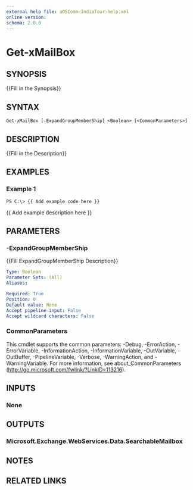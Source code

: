 ```yaml
---
external help file: aOSComm-IndiaTour-help.xml
online version: 
schema: 2.0.0
---
```


# Get-xMailBox

## SYNOPSIS
{{Fill in the Synopsis}}

## SYNTAX

```
Get-xMailBox [-ExpandGroupMemberShip] <Boolean> [<CommonParameters>]
```

## DESCRIPTION
{{Fill in the Description}}

## EXAMPLES

### Example 1
```
PS C:\> {{ Add example code here }}
```

{{ Add example description here }}

## PARAMETERS

### -ExpandGroupMemberShip
{{Fill ExpandGroupMemberShip Description}}

```yaml
Type: Boolean
Parameter Sets: (All)
Aliases: 

Required: True
Position: 0
Default value: None
Accept pipeline input: False
Accept wildcard characters: False
```

### CommonParameters
This cmdlet supports the common parameters: -Debug, -ErrorAction, -ErrorVariable, -InformationAction, -InformationVariable, -OutVariable, -OutBuffer, -PipelineVariable, -Verbose, -WarningAction, and -WarningVariable. For more information, see about_CommonParameters (http://go.microsoft.com/fwlink/?LinkID=113216).

## INPUTS

### None

## OUTPUTS

### Microsoft.Exchange.WebServices.Data.SearchableMailbox

## NOTES

## RELATED LINKS

